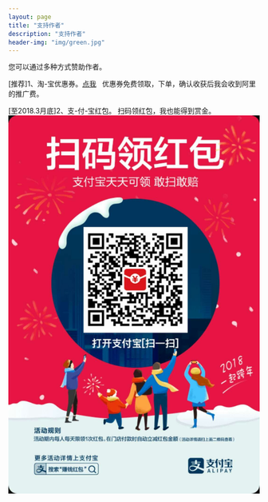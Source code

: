```yaml
---
layout: page
title: "支持作者"
description: "支持作者" 
header-img: "img/green.jpg"
---
```


您可以通过多种方式赞助作者。

[推荐]1、淘-宝优惠券。[点我](https://s.click.taobao.com/t?e=m%3D2%26s%3D2CcU4f1Nt%2BscQipKwQzePCperVdZeJviEViQ0P1Vf2kguMN8XjClAsnENhdZTs22J4oEPGFPNHRouO2wkJe3vXhPWoL7x5qxHX0Sx84ozykxo6KI15vwk6b6h%2BauVgdyCEDNGBpwx5iM%2BhtH71aX6jbwk8Q7zPIoeEV%2BM%2BWE6mfU4MpwEDWbLSGFCzYOOqAQ)   优惠券免费领取，下单，确认收获后我会收到阿里的推广费。

[至2018.3月底]2、支-付-宝红包。
扫码领红包，我也能得到赏金。
![Image text](https://github.com/GeorgeZhangJr/blog/blob/master/mmexport1516433766941.png?raw=true)

